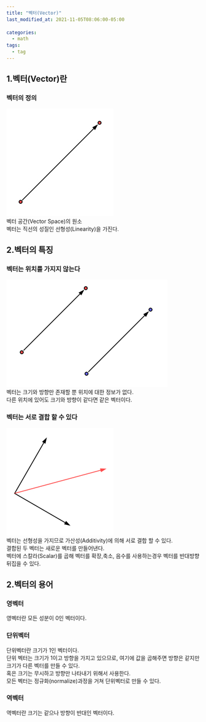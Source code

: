 ```yaml
---
title: "벡터(Vector)"
last_modified_at: 2021-11-05T08:06:00-05:00

categories:
  - math
tags:
  - tag
---
```

## 1.벡터(Vector)란

### 벡터의 정의
![alt](/assets/images/math/0001-01-01-Vector/1.jpg)  
벡터 공간(Vector Space)의 원소  
벡터는 직선의 성질인 선형성(Linearity)을 가진다.

## 2.벡터의 특징

### 벡터는 위치를 가지지 않는다
![alt](/assets/images/math/0001-01-01-Vector/2.jpg)  
벡터는 크기와 방향만 존재할 뿐 위치에 대한 정보가 없다.  
다른 위치에 있어도 크기와 방향이 같다면 같은 벡터이다.

### 벡터는 서로 결합 할 수 있다
![alt](/assets/images/math/0001-01-01-Vector/3.jpg)  
벡터는 선형성을 가지므로 가산성(Additivity)에 의해 서로 결합 할 수 있다.  
결합된 두 벡터는 새로운 벡터를 만들어낸다.  
벡터에 스칼라(Scalar)를 곱해 벡터를 확장,축소, 음수를 사용하는경우 벡터를 반대방향 뒤집을 수 있다.

## 2.벡터의 용어

### 영벡터
영벡터란 모든 성분이 0인 벡터이다.

### 단위벡터
단위벡터란 크기가 1인 벡터이다.  
단위 벡터는 크기가 1이고 방향을 가지고 있으므로, 여기에 값을 곱해주면 방향은 같지만 크기가 다른 벡터를 만들 수 있다.  
혹은 크기는 무시하고 방향만 나타내기 위해서 사용한다.  
모든 벡터는 정규화(normalize)과정을 거쳐 단위벡터로 만들 수 있다.

### 역벡터
역벡터란 크기는 같으나 방향이 반대인 벡터이다.


